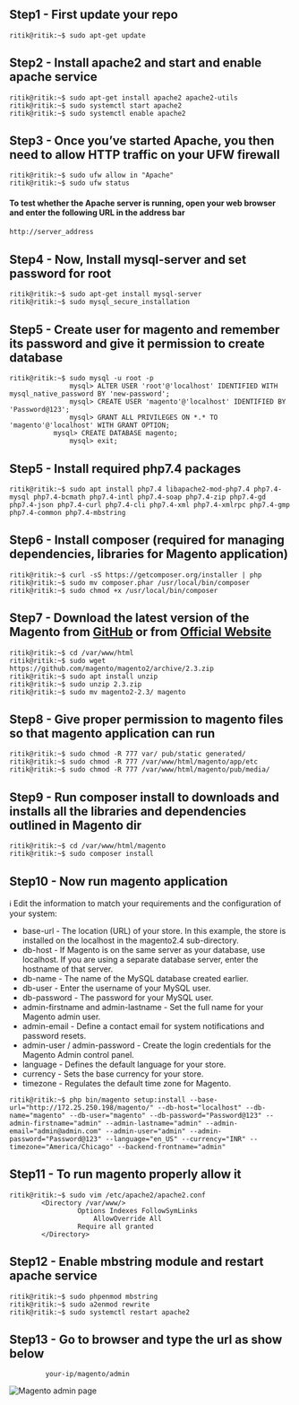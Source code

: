 ## Step1 - First update your repo

```console
ritik@ritik:~$ sudo apt-get update
```

## Step2 - Install apache2 and start and enable apache service

```console
ritik@ritik:~$ sudo apt-get install apache2 apache2-utils
ritik@ritik:~$ sudo systemctl start apache2
ritik@ritik:~$ sudo systemctl enable apache2
```

## Step3 - Once you’ve started Apache, you then need to allow HTTP traffic on your UFW firewall

```console
ritik@ritik:~$ sudo ufw allow in "Apache"
ritik@ritik:~$ sudo ufw status
```

#### To test whether the Apache server is running, open your web browser and enter the following URL in the address bar
```bash
http://server_address
```

## Step4 - Now, Install mysql-server and set password for root

```console
ritik@ritik:~$ sudo apt-get install mysql-server
ritik@ritik:~$ sudo mysql_secure_installation
```

## Step5 - Create user for magento and remember its password and give it permission to create database

```console
ritik@ritik:~$ sudo mysql -u root -p
               mysql> ALTER USER 'root'@'localhost' IDENTIFIED WITH mysql_native_password BY 'new-password';
               mysql> CREATE USER 'magento'@'localhost' IDENTIFIED BY 'Password@123';
               mysql> GRANT ALL PRIVILEGES ON *.* TO 'magento'@'localhost' WITH GRANT OPTION;
	       mysql> CREATE DATABASE magento;
               mysql> exit;
```

## Step5 -  Install required php7.4 packages 

```console 
ritik@ritik:~$ sudo apt install php7.4 libapache2-mod-php7.4 php7.4-mysql php7.4-bcmath php7.4-intl php7.4-soap php7.4-zip php7.4-gd php7.4-json php7.4-curl php7.4-cli php7.4-xml php7.4-xmlrpc php7.4-gmp php7.4-common php7.4-mbstring
```

## Step6 -  Install composer (required for managing dependencies, libraries for Magento application)

```console
ritik@ritik:~$ curl -sS https://getcomposer.org/installer | php
ritik@ritik:~$ sudo mv composer.phar /usr/local/bin/composer
ritik@ritik:~$ sudo chmod +x /usr/local/bin/composer
```

## Step7 - Download the latest version of the Magento from [GitHub](https://github.com/magento/magento2) or from [Official Website](https://www.mageplaza.com/download-magento/)

```console
ritik@ritik:~$ cd /var/www/html
ritik@ritik:~$ sudo wget https://github.com/magento/magento2/archive/2.3.zip
ritik@ritik:~$ sudo apt install unzip
ritik@ritik:~$ sudo unzip 2.3.zip
ritik@ritik:~$ sudo mv magento2-2.3/ magento
```

## Step8 - Give proper permission to magento files so that magento application can run

```console
ritik@ritik:~$ sudo chmod -R 777 var/ pub/static generated/
ritik@ritik:~$ sudo chmod -R 777 /var/www/html/magento/app/etc
ritik@ritik:~$ sudo chmod -R 777 /var/www/html/magento/pub/media/
```

## Step9 - Run composer install to downloads and installs all the libraries and dependencies outlined in Magento dir

```console
ritik@ritik:~$ cd /var/www/html/magento
ritik@ritik:~$ sudo composer install
```

## Step10 - Now run magento application

:information_source: Edit the information to match your requirements and the configuration of your system:

* base-url - The location (URL) of your store. In this example, the store is installed on the localhost in the magento2.4 sub-directory.
* db-host - If Magento is on the same server as your database, use localhost. If you are using a separate database server, enter the hostname of that server.
* db-name - The name of the MySQL database created earlier.
* db-user - Enter the username of your MySQL user.
* db-password -  The password for your MySQL user.
* admin-firstname and admin-lastname - Set the full name for your Magento admin user.
* admin-email - Define a contact email for system notifications and password resets.
* admin-user / admin-password - Create the login credentials for the Magento Admin control panel.
* language - Defines the default language for your store.
* currency - Sets the base currency for your store.
* timezone - Regulates the default time zone for Magento.

```console
ritik@ritik:~$ php bin/magento setup:install --base-url="http://172.25.250.198/magento/" --db-host="localhost" --db-name="magento" --db-user="magento" --db-password="Password@123" --admin-firstname="admin" --admin-lastname="admin" --admin-email="admin@admin.com" --admin-user="admin" --admin-password="Password@123" --language="en_US" --currency="INR" --timezone="America/Chicago" --backend-frontname="admin"
```

## Step11 - To run magento properly allow it 

```console
ritik@ritik:~$ sudo vim /etc/apache2/apache2.conf
		<Directory /var/www/>
       			 Options Indexes FollowSymLinks
       		         AllowOverride All
       			 Require all granted
		</Directory> 
```

## Step12 - Enable mbstring module and restart apache service

```console
ritik@ritik:~$ sudo phpenmod mbstring
ritik@ritik:~$ sudo a2enmod rewrite
ritik@ritik:~$ sudo systemctl restart apache2
```

## Step13 - Go to browser and type the url as show below

```console
         your-ip/magento/admin
```

![Magento admin page](https://docs.magento.com/user-guide/stores/assets/admin-login.png)

